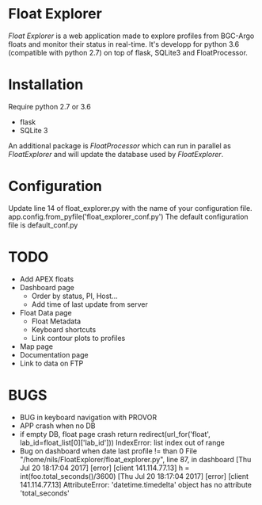 Float Explorer
==============

*Float Explorer* is a web application made to explore profiles from BGC-Argo floats and monitor their status in real-time. It's developp for python 3.6 (compatible with python 2.7) on top of flask, SQLite3 and FloatProcessor.

# Installation
Require python 2.7 or 3.6
  + flask
  + SQLite 3

An additional package is *FloatProcessor* which can run in parallel as *FloatExplorer* and will update the database used by *FloatExplorer*.

# Configuration
Update line 14 of float_explorer.py with the name of your configuration file.
    app.config.from_pyfile('float_explorer_conf.py')
The default configuration file is default_conf.py

# TODO
  + Add APEX floats
  + Dashboard page
    + Order by status, PI, Host...
    + Add time of last update from server
  + Float Data page
    + Float Metadata
    + Keyboard shortcuts
    + Link contour plots to profiles
  + Map page
  + Documentation page
  + Link to data on FTP

# BUGS
  + BUG in keyboard navigation with PROVOR
  + APP crash when no DB
  + if empty DB, float page crash
      return redirect(url_for('float', lab_id=float_list[0]['lab_id']))
        IndexError: list index out of range
  + Bug on dashboard when date last profile != than 0
    File "/home/nils/FloatExplorer/float_explorer.py", line 87, in dashboard
[Thu Jul 20 18:17:04 2017] [error] [client 141.114.77.13]     h = int(foo.total_seconds()/3600)
[Thu Jul 20 18:17:04 2017] [error] [client 141.114.77.13] AttributeError: 'datetime.timedelta' object has no attribute 'total_seconds'
